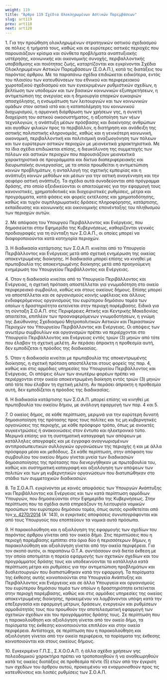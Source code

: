```yaml
---
weight: 119
title: "Άρθρο 119 Σχέδια Ολοκληρωμένων Αστικών Παρεμβάσεων"
slug: art119
prev: art118
next: art120
---
```


1\. Για την προώθηση ολοκληρωμένων στρατηγικών αστικού σχεδιασμού σε πόλεις ή τμήματά τους, καθώς και σε ευρύτερες αστικές περιοχές που παρουσιάζουν κρίσιμα και σύνθετα προβλήματα αναπτυξιακής υστέρησης, κοινωνικής και οικονομικής συνοχής, περιβαλλοντικής υποβάθμισης και ποιότητας ζωής, καταρτίζονται και εγκρίνονται Σχέδια Ολοκληρωμένων Αστικών Παρεμβάσεων (Σ.Ο.Α.Π.), κατά τις διατάξεις του παρόντος άρθρου. Με τα παραπάνω σχέδια επιδιώκεται ειδικότερα, εντός του πλαισίου των κατευθύνσεων του εθνικού και περιφερειακού χωροταξικού σχεδιασμού και των εγκεκριμένων ρυθμιστικών σχεδίων, η βελτίωση των υποδομών και των βασικών κοινωνικών εξυπηρετήσεων, η αντιμετώπιση της ανεργίας και η δημιουργία επαρκών ευκαιριών απασχόλησης, η ενσωμάτωση των λειτουργιών και των κοινωνικών ομάδων στον αστικό ιστό και η καταπολέμηση του κοινωνικού διαχωρισμού, η αρμονική διάρθρωση των χρήσεων γης, η συνετή διαχείριση του αστικού οικοσυστήματος, η αξιοποίηση των νέων τεχνολογιών, η ανάπτυξη μέσων πρόσβασης και διακίνησης ανθρώπων και αγαθών φιλικών προς το περιβάλλον, η διατήρηση και ανάδειξη της αστικής πολιτιστικής κληρονομιάς, καθώς και η γενικότερη κοινωνική, οικονομική, περιβαλλοντική και πολιτισμική αναζωογόνηση των πόλεων και των ευρύτερων αστικών περιοχών με μειονεκτικά χαρακτηριστικά. Με τα ίδια σχέδια επιδιώκεται επίσης, η διευκόλυνση της συμμετοχής των πόλεων και αστικών περιοχών που παρουσιάζουν μειονεκτικά χαρακτηριστικά σε προγράμματα και δίκτυα διαπεριφερειακής και διευρωπαϊκής συνεργασίας, με τα οποία προωθείται η αντιμετώπιση κοινών προβλημάτων, η ανταλλαγή της σχετικής εμπειρίας και η ανάπτυξη κοινών μεθόδων και μέσων για την αστική αναγέννηση και την αειφόρο αστική ανάπτυξη. Τα σχέδια αυτά συνοδεύονται από πρόγραμμα δράσης, στο οποίο εξειδικεύονται οι απαιτούμενες για την εφαρμογή τους κανονιστικές, χρηματοδοτικές και διαχειριστικές ρυθμίσεις, μέτρα και προγράμματα, κατά φάσεις και φορείς εκτέλεσης και χρηματοδότησης, καθώς και τυχόν συμπληρωματικές δράσεις πληροφόρησης, κατάρτισης, εκπαίδευσης και κοινωνικής και οικονομικής επανένταξης του πληθυσμού των περιοχών αυτών.

2\. Με απόφαση του Υπουργού Περιβάλλοντος και Ενέργειας, που δημοσιεύεται στην Εφημερίδα της Κυβερνήσεως, καθορίζονται γενικές προδιαγραφές για τη σύνταξη των Σ.Ο.Α.Π., οι οποίες μπορεί να διαφοροποιούνται κατά κατηγορία περιοχών.

3\. Η διαδικασία κατάρτισης των Σ.Ο.Α.Π. κινείται από το Υπουργείο Περιβάλλοντος και Ενέργειας μετά από σχετική ενημέρωση της οικείας αποκεντρωμένης διοίκησης. Η διαδικασία μπορεί επίσης να κινηθεί με πρωτοβουλία της αποκεντρωμένης διοίκησης μετά από προηγούμενη ενημέρωση του Υπουργείου Περιβάλλοντος και Ενέργειας.

4\. Όταν η διαδικασία κινείται από το Υπουργείο Περιβάλλοντος και Ενέργειας, η σχετική πρόταση αποστέλλεται για γνωμοδότηση στο οικείο περιφερειακό συμβούλιο, καθώς και στους οικείους δήμους. Επίσης μπορεί να αποστέλλεται και σε οργανισμούς κοινής ωφέλειας και άλλους ενδιαφερόμενους οργανισμούς του ευρύτερου δημόσιου τομέα των οποίων η δραστηριότητα εκτείνεται στην περιοχή παρέμβασης. Ειδικά για τη σύνταξη Σ.Ο.Α.Π. στις Περιφέρειες Αττικής και Κεντρικής Μακεδονίας απαιτείται, επιπλέον των προαναφερόμενων γνωμοδοτήσεων, η γνώμη της Διεύθυνσης Σχεδιασμού Μητροπολιτικών Αστικών και Περιαστικών Περιοχών του Υπουργείου Περιβάλλοντος και Ενέργειας. Οι απόψεις των ανωτέρω συμβουλίων και οργανισμών πρέπει να περιέρχονται στο Υπουργείο Περιβάλλοντος και Ενέργειας εντός τριών (3) μηνών από τότε που έλαβαν τη σχετική μελέτη. Αν περάσει άπρακτη η προθεσμία αυτή, δεν εμποδίζεται η πρόοδος της διαδικασίας.

5\. Όταν η διαδικασία κινείται με πρωτοβουλία της αποκεντρωμένης διοίκησης, η σχετική πρόταση αποστέλλεται στους φορείς της παρ. 4, καθώς και στις αρμόδιες υπηρεσίες του Υπουργείου Περιβάλλοντος και Ενέργειας. Οι απόψεις όλων των ανωτέρω φορέων πρέπει να περιέρχονται στην οικεία αποκεντρωμένη διοίκηση εντός τριών (3) μηνών από τότε που έλαβαν τη σχετική μελέτη. Αν περάσει άπρακτη η προθεσμία αυτή, δεν εμποδίζεται η πρόοδος της διαδικασίας.

6\. Η διαδικασία κατάρτισης των Σ.Ο.Α.Π. μπορεί επίσης να κινηθεί με πρωτοβουλία του οικείου δήμου, με ανάλογη εφαρμογή των παρ. 4 και 5.

7\. Ο οικείος δήμος, σε κάθε περίπτωση, μεριμνά για την ευρύτερη δυνατή δημοσιοποίηση της πρότασης προς τους πολίτες και τις μη κυβερνητικές οργανώσεις της περιοχής, με κάθε πρόσφορο τρόπο, όπως με ανοικτές συγκεντρώσεις ή ανακοινώσεις στον έντυπο και ηλεκτρονικό τύπο. Μεριμνά επίσης για τη συστηματική καταγραφή των απόψεων με κατάλληλες απογραφές και με έγγραφα αναγνωρισμένων αντιπροσωπευτικών συλλογικών οργανώσεων της περιοχής ή και με άλλα πρόσφορα μέσα και μεθόδους. Σε κάθε περίπτωση, στην απόφαση του συμβουλίου του οικείου δήμου γίνεται μνεία των διαδικασιών δημοσιοποίησης της πρότασης που διενεργήθηκαν με πρωτοβουλία του, καθώς και συστηματική καταγραφή και αξιολόγηση των απόψεων των πολιτών και των μη κυβερνητικών οργανώσεων που διατυπώθηκαν στο στάδιο των συμμετοχικών διαδικασιών.

8\. Τα Σ.Ο.Α.Π. εγκρίνονται με κοινές αποφάσεις των Υπουργών Ανάπτυξης και Περιβάλλοντος και Ενέργειας και των κατά περίπτωση αρμόδιων Υπουργών, που δημοσιεύονται στην Εφημερίδα της Κυβερνήσεως. Στην περίπτωση που τα σχέδια αυτά επηρεάζουν τη λειτουργία νομικών προσώπων του ευρύτερου δημόσιου τομέα, όπως αυτός οριοθετείται από τον<a href="https://ia37rg02wpsa01.blob.core.windows.net/fek/01/2014/20140100143.pdf" title="Δείτε το Σχετικό"> ν. 4270/2014</a> (Α΄ 143), οι εγκριτικές αποφάσεις συνυπογράφονται και από τους Υπουργούς που εποπτεύουν τα νομικά αυτά πρόσωπα.

9\. Η παρακολούθηση και η αξιολόγηση της εφαρμογής των σχεδίων του παρόντος άρθρου γίνεται από τον οικείο δήμο. Στις περιπτώσεις που η περιοχή παρέμβασης εμπίπτει στα όρια δύο ή περισσότερων δήμων, η παρακολούθηση και αξιολόγηση γίνεται από την οικεία περιφέρεια. Για τον σκοπό αυτόν, οι παραπάνω Ο.Τ.Α. συντάσσουν ανά διετία έκθεση με την οποία αποτιμάται η πορεία εφαρμογής των σχετικών σχεδίων και του προγράμματος δράσης τους και υποδεικνύονται τα κατάλληλα κατά περίπτωση μέτρα και ρυθμίσεις για την αντιμετώπιση προβλημάτων και δυσλειτουργιών που διαπιστώθηκαν κατά την εφαρμογή. Τα πορίσματα της έκθεσης αυτής κοινοποιούνται στα Υπουργεία Ανάπτυξης και Περιβάλλοντος και Ενέργειας και σε άλλα Υπουργεία και οργανισμούς του ευρύτερου δημόσιου τομέα των οποίων η δραστηριότητα εκτείνεται στην περιοχή παρέμβασης, καθώς και στις αρμόδιες υπηρεσίες της οικείας αποκεντρωμένης διοίκησης, προκειμένου να λαμβάνονται υπόψη κατά την επεξεργασία και εφαρμογή μέτρων, δράσεων, ενεργειών και ρυθμίσεων αρμοδιότητάς τους που προωθούν την αποτελεσματική εφαρμογή των σχετικών σχεδίων και του προγράμματος δράσης τους. Σε περίπτωση που η παρακολούθηση και αξιολόγηση γίνεται από τον οικείο δήμο, τα πορίσματα της έκθεσης κοινοποιούνται επιπλέον και στην οικεία περιφέρεια. Αντίστοιχα, σε περίπτωση που η παρακολούθηση και αξιολόγηση γίνεται από την οικεία περιφέρεια, τα πορίσματα της έκθεσης κοινοποιούνται και στους οικείους δήμους.

10\. Εγκεκριμένα Γ.Π.Σ., Σ.Χ.Ο.Ο.Α.Π. ή άλλα σχέδια χρήσεων γης πολεοδομικού χαρακτήρα πρέπει να τροποποιηθούν ή να αναθεωρηθούν κατά τις οικείες διατάξεις σε προθεσμία πέντε (5) ετών από την έγκριση των σχεδίων του άρθρου αυτού, προκειμένου να εναρμονισθούν προς τις κατευθύνσεις και λοιπές ρυθμίσεις των Σ.Ο.Α.Π.


